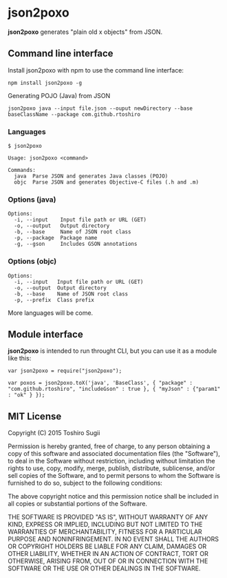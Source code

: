 json2poxo
=========

**json2poxo** generates "plain old x objects" from JSON. 

## Command line interface

Install json2poxo with npm to use the command line interface:

    npm install json2poxo -g

Generating POJO (Java) from JSON

    json2poxo java --input file.json --ouput newDirectory --base baseClassName --package com.github.rtoshiro

### Languages

```
$ json2poxo

Usage: json2poxo <command>

Commands:
  java  Parse JSON and generates Java classes (POJO)
  objc  Parse JSON and generates Objective-C files (.h and .m)
```

### Options (java)

```
Options:
  -i, --input    Input file path or URL (GET)
  -o, --output   Output directory
  -b, --base     Name of JSON root class
  -p, --package  Package name
  -g, --gson     Includes GSON annotations
```

### Options (objc)

```
Options:
  -i, --input   Input file path or URL (GET)
  -o, --output  Output directory
  -b, --base    Name of JSON root class
  -p, --prefix  Class prefix
```

More languages will be come.


## Module interface

**json2poxo** is intended to run throught CLI, but you can use it as a module like this:

```
var json2poxo = require("json2poxo");

var poxos = json2poxo.toX('java', 'BaseClass', { "package" : "com.github.rtoshiro", "includeGson" : true }, { "myJson" : {"param1" : "ok" } });

```


## MIT License

Copyright (C) 2015 Toshiro Sugii

Permission is hereby granted, free of charge, to any person obtaining a copy of this software and associated documentation files (the "Software"), to deal in the Software without restriction, including without limitation the rights to use, copy, modify, merge, publish, distribute, sublicense, and/or sell copies of the Software, and to permit persons to whom the Software is furnished to do so, subject to the following conditions:

The above copyright notice and this permission notice shall be included in all copies or substantial portions of the Software.

THE SOFTWARE IS PROVIDED "AS IS", WITHOUT WARRANTY OF ANY KIND, EXPRESS OR IMPLIED, INCLUDING BUT NOT LIMITED TO THE WARRANTIES OF MERCHANTABILITY, FITNESS FOR A PARTICULAR PURPOSE AND NONINFRINGEMENT. IN NO EVENT SHALL THE AUTHORS OR COPYRIGHT HOLDERS BE LIABLE FOR ANY CLAIM, DAMAGES OR OTHER LIABILITY, WHETHER IN AN ACTION OF CONTRACT, TORT OR OTHERWISE, ARISING FROM, OUT OF OR IN CONNECTION WITH THE SOFTWARE OR THE USE OR OTHER DEALINGS IN THE SOFTWARE.
